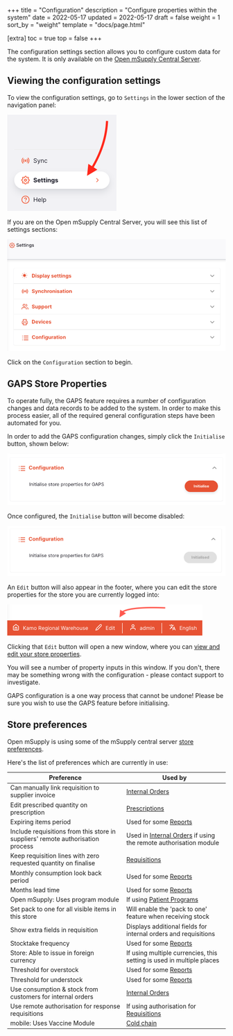 +++
title = "Configuration"
description = "Configure properties within the system"
date = 2022-05-17
updated = 2022-05-17
draft = false
weight = 1
sort_by = "weight"
template = "docs/page.html"

[extra]
toc = true
top = false
+++

The configuration settings section allows you to configure custom data for the system. It is only available on the [Open mSupply Central Server](/docs/getting_started/central-server).

## Viewing the configuration settings

To view the configuration settings, go to `Settings` in the lower section of the navigation panel:

![Settings: nav](images/admin_nav.png)

If you are on the Open mSupply Central Server, you will see this list of settings sections:

![Settings: collapsed](images/settings_collapsed_central.png)

Click on the `Configuration` section to begin.

## GAPS Store Properties

To operate fully, the GAPS feature requires a number of configuration changes and data records to be added to the system. In order to make this process easier, all of the required general configuration steps have been automated for you.

In order to add the GAPS configuration changes, simply click the `Initialise` button, shown below:

![GAPS: uninitialised](images/gaps_unconfigured.png)

Once configured, the `Initialise` button will become disabled:

![GAPS: initialised](images/gaps_configured.png)

An `Edit` button will also appear in the footer, where you can edit the store properties for the store you are currently logged into:

![Store properties edit](images/store_properties_edit_footer.png)

Clicking that `Edit` button will open a new window, where you can [view and edit your store properties](/docs/manage/facilities/#editing-your-store-properties).

You will see a number of property inputs in this window. If you don't, there may be something wrong with the configuration - please contact support to investigate.

<div class='note'>
GAPS configuration is a one way process that cannot be undone! Please be sure you wish to use the GAPS feature before initialising.
</div>

## Store preferences

Open mSupply is using some of the mSupply central server [store preferences](https://docs.msupply.org.nz/other_stuff:virtual_stores#preferences_tab).

Here's the list of preferences which are currently in use:

| Preference                                                                      | Used by                                                                                                  |
| ------------------------------------------------------------------------------- | -------------------------------------------------------------------------------------------------------- |
| Can manually link requisition to supplier invoice                               | [Internal Orders](/docs/replenishment/internal-orders/)                                                  |
| Edit prescribed quantity on prescription                                        | [Prescriptions](/docs/dispensary/prescriptions/)                                                         |
| Expiring items period                                                           | Used for some [Reports](/docs/getting_started/reports/)                                                  |
| Include requisitions from this store in suppliers' remote authorisation process | Used in [Internal Orders](/docs/replenishment/internal-orders/) if using the remote authorisation module |
| Keep requisition lines with zero requested quantity on finalise                 | [Requisitions](/docs/distribution/requisitions/)                                                         |
| Monthly consumption look back period                                            | Used for some [Reports](/docs/getting_started/reports/)                                                  |
| Months lead time                                                                | Used for some [Reports](/docs/getting_started/reports/)                                                  |
| Open mSupply: Uses program module                                               | If using [Patient Programs](/docs/programs/program-module/)                                              |
| Set pack to one for all visible items in this store                             | Will enable the 'pack to one' feature when receiving stock                                               |
| Show extra fields in requisition                                                | Displays additional fields for internal orders and requisitions                                          |
| Stocktake frequency                                                             | Used for some [Reports](/docs/getting_started/reports/)                                                  |
| Store: Able to issue in foreign currency                                        | If using multiple currencies, this setting is used in multiple places                                    |
| Threshold for overstock                                                         | Used for some [Reports](/docs/getting_started/reports/)                                                  |
| Threshold for understock                                                        | Used for some [Reports](/docs/getting_started/reports/)                                                  |
| Use consumption & stock from customers for internal orders                      | [Internal Orders](/docs/replenishment/internal-orders/)                                                  |
| Use remote authorisation for response requisitions                              | If using authorisation for [Requisitions](/docs/distribution/requisitions/)                              |
| mobile: Uses Vaccine Module                                                     | [Cold chain](/docs/coldchain/introduction/#getting-started)                                              |
